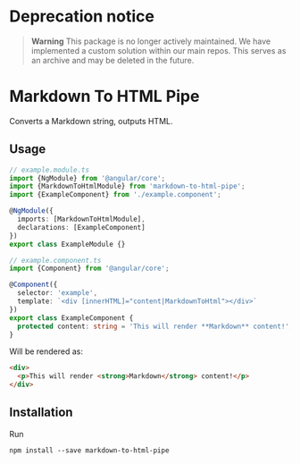 # Deprecation notice
> **Warning**
> This package is no longer actively maintained. 
> We have implemented a custom solution within our main repos. 
> This serves as an archive and may be deleted in the future.

# Markdown To HTML Pipe


Converts a Markdown string, outputs HTML.

## Usage

```typescript
// example.module.ts
import {NgModule} from '@angular/core';
import {MarkdownToHtmlModule} from 'markdown-to-html-pipe';
import {ExampleComponent} from './example.component';

@NgModule({
  imports: [MarkdownToHtmlModule],
  declarations: [ExampleComponent]
})
export class ExampleModule {}
```

```typescript
// example.component.ts
import {Component} from '@angular/core';

@Component({
  selector: 'example',
  template: `<div [innerHTML]="content|MarkdownToHtml"></div>`
})
export class ExampleComponent {
  protected content: string = 'This will render **Markdown** content!';
}
```

Will be rendered as:

```html
<div>
  <p>This will render <strong>Markdown</strong> content!</p>
</div>
```

## Installation

Run

```
npm install --save markdown-to-html-pipe
```
